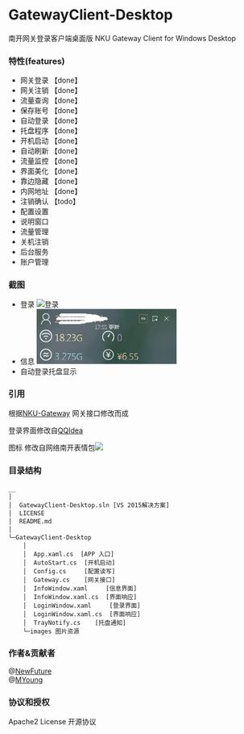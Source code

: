 # GatewayClient-Desktop

南开网关登录客户端桌面版 NKU Gateway Client for Windows Desktop

### 特性(features)

* 网关登录 【done】 
* 网关注销 【done】
* 流量查询 【done】
* 保存账号 【done】
* 自动登录 【done】
* 托盘程序 【done】
* 开机启动 【done】
* 自动刷新 【done】
* 流量监控 【done】
* 界面美化 【done】
* 靠边隐藏 【done】
* 内网地址 【done】
* 注销确认 【todo】
* 配置设置
* 说明窗口 
* 流量管理 
* 关机注销
* 后台服务
* 账户管理

### 截图 

* 登录 ![登录](login.png)
* 信息 ![信息](info.png)
* 自动登录托盘显示 

### 引用

根据[NKU-Gateway](https://github.com/NewFuture/NKU-Gateway)
网关接口修改而成

登录界面修改自[QQIdea](https://github.com/JsonRuby/QQIdea)

图标 修改自网络南开表情包![](GatewayClient-Desktop/images/logo_256.png)

### 目录结构
```
__
│
│  GatewayClient-Desktop.sln [VS 2015解决方案]
│  LICENSE
│  README.md
│
└─GatewayClient-Desktop
    │
	│  App.xaml.cs  [APP 入口]
	│  AutoStart.cs  [开机启动]
    │  Config.cs     [配置读写]
    │  Gateway.cs    [网关接口]
    │  InfoWindow.xaml     [信息界面]
    │  InfoWindow.xaml.cs  [界面响应]
	│  LoginWindow.xaml     [登录界面]
    │  LoginWindow.xaml.cs  [界面响应]
    │  TrayNotify.cs	[托盘通知]
	└─images 图片资源

```

### 作者&贡献者

@[NewFuture](https://github.com/NewFuture)  
@[MYoung](https://github.com/0237) 

### 协议和授权
Apache2 License 开源协议
